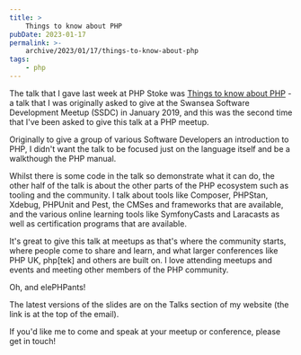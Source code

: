 ```yaml
---
title: >
    Things to know about PHP
pubDate: 2023-01-17
permalink: >-
    archive/2023/01/17/things-to-know-about-php
tags:
    - php
---
```


The talk that I gave last week at PHP Stoke was [Things to know about PHP]({{site.url}}/presentations/things-you-should-know-about-php) - a talk that I was originally asked to give at the Swansea Software Development Meetup (SSDC) in January 2019, and this was the second time that I've been asked to give this talk at a PHP meetup.

Originally to give a group of various Software Developers an introduction to PHP, I didn't want the talk to be focused just on the language itself and be a walkthough the PHP manual.

Whilst there is some code in the talk so demonstrate what it can do, the other half of the talk is about the other parts of the PHP ecosystem such as tooling and the community. I talk about tools like Composer, PHPStan, Xdebug, PHPUnit and Pest, the CMSes and frameworks that are available, and the various online learning tools like SymfonyCasts and Laracasts as well as certification programs that are available.

It's great to give this talk at meetups as that's where the community starts, where people come to share and learn, and what larger conferences like PHP UK, php[tek] and others are built on. I love attending meetups and events and meeting other members of the PHP community.

Oh, and elePHPants!

The latest versions of the slides are on the Talks section of my website (the link is at the top of the email).

If you'd like me to come and speak at your meetup or conference, please get in touch!

